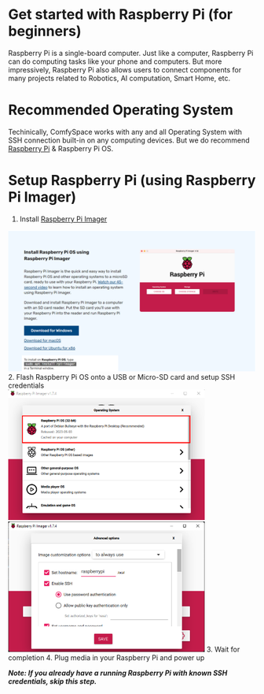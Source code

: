 # Get started with Raspberry Pi (for beginners)

Raspberry Pi is a single-board computer. Just like a computer, Raspberry Pi can do computing tasks like your phone and computers. But more impressively, Raspberry Pi also allows users to connect components for many projects related to Robotics, AI computation, Smart Home, etc.


# Recommended Operating System
Techinically, ComfySpace works with any and all Operating System with SSH connection built-in on any computing devices. But we do recommend [Raspberry Pi](https://www.raspberrypi.com/products/) & Raspberry Pi OS.

# Setup Raspberry Pi (using Raspberry Pi Imager)

1. Install [Raspberry Pi Imager](https://www.raspberrypi.com/software/)<br>
<img src="/assets/Imager/imager_step1_download.png" width="800">
2. Flash Raspberry Pi OS onto a USB or Micro-SD card and setup SSH credentials<br>
<img src="/assets/Imager/imager_step2_os.png" width="400"><img src="/assets/Imager/imager_step3_setup.png" width="400">
3. Wait for completion
4. Plug media in your Raspberry Pi and power up

***Note: If you already have a running Raspberry Pi with known SSH credentials, skip this step.***
